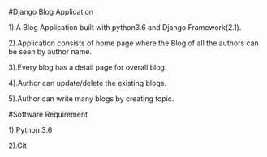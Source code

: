 #Django Blog Application 

1).A Blog Application built with python3.6 and  Django Framework(2.1).

2).Application consists of home page where the Blog of all the authors can be seen by author name.

3).Every blog has a detail page for overall blog.

4).Author can update/delete the existing blogs.

5).Author can write many blogs by creating topic.


#Software Requirement

1).Python 3.6

2).Git

